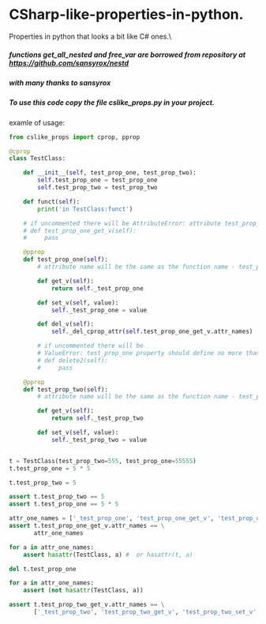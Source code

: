 # CSharp-like-properties-in-python.  
Properties in python that looks a bit like C# ones.\
##### functions get_all_nested and free_var are borrowed from repository at https://github.com/sansyrox/nestd  
##### with many thanks to sansyrox 
   
##### To use this code copy the file cslike_props.py in your project.   
examle of usage:  

```python
from cslike_props import cprop, pprop

@cprop
class TestClass:

    def __init__(self, test_prop_one, test_prop_two):
        self.test_prop_one = test_prop_one
        self.test_prop_two = test_prop_two

    def funct(self):
        print('in TestClass:funct')

    # if uncommented there will be AttributeError: attribute test_prop_one_get_v already exists
    # def test_prop_one_get_v(self):
    #     pass

    @pprop
    def test_prop_one(self):
        # attribute name will be the same as the function name - test_prop_one

        def get_v(self):
            return self._test_prop_one

        def set_v(self, value):
            self._test_prop_one = value

        def del_v(self):
            self._del_cprop_attr(self.test_prop_one_get_v.attr_names)

        # if uncommented there will be
        # ValueError: test_prop_one property should define no more than three inner functions
        # def delete2(self):
        #     pass

    @pprop
    def test_prop_two(self):
        # attribute name will be the same as the function name - test_prop_two

        def get_v(self):
            return self._test_prop_two

        def set_v(self, value):
            self._test_prop_two = value


t = TestClass(test_prop_two=555, test_prop_one=55555)
t.test_prop_one = 5 * 5

t.test_prop_two = 5

assert t.test_prop_two == 5
assert t.test_prop_one == 5 * 5

attr_one_names = ['_test_prop_one', 'test_prop_one_get_v', 'test_prop_one_set_v', 'test_prop_one']
assert t.test_prop_one_get_v.attr_names == \
       attr_one_names

for a in attr_one_names:
    assert hasattr(TestClass, a) #  or hasattr(t, a)

del t.test_prop_one

for a in attr_one_names:
    assert (not hasattr(TestClass, a))

assert t.test_prop_two_get_v.attr_names == \
       ['_test_prop_two', 'test_prop_two_get_v', 'test_prop_two_set_v', 'test_prop_two']

```
